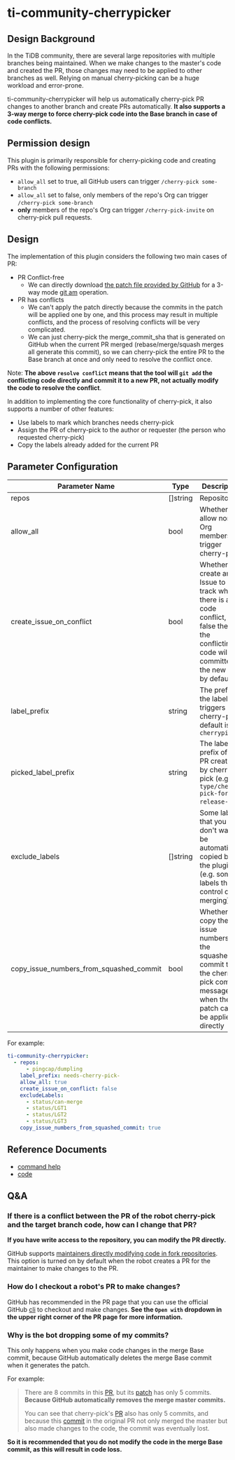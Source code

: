 # ti-community-cherrypicker

## Design Background

In the TiDB community, there are several large repositories with multiple branches being maintained. When we make changes to the master's code and created the PR, those changes may need to be applied to other branches as well. Relying on manual cherry-picking can be a huge workload and error-prone.

ti-community-cherrypicker will help us automatically cherry-pick PR changes to another branch and create PRs automatically. **It also supports a 3-way merge to force cherry-pick code into the Base branch in case of code conflicts.**

## Permission design

This plugin is primarily responsible for cherry-picking code and creating PRs with the following permissions:

- `allow_all` set to true, all GitHub users can trigger `/cherry-pick some-branch`
- `allow_all` set to false, only members of the repo's Org can trigger `/cherry-pick some-branch`
- **only** members of the repo's Org can trigger `/cherry-pick-invite` on cherry-pick pull requests.

## Design

The implementation of this plugin considers the following two main cases of PR:

- PR Conflict-free
  - We can directly download [the patch file provided by GitHub](https://stackoverflow.com/questions/6188591/download-github-pull-request-as-unified-diff) for a 3-way mode [git am](https://git-scm.com/docs/git-am) operation.
- PR has conflicts
  - We can't apply the patch directly because the commits in the patch will be applied one by one, and this process may result in multiple conflicts, and the process of resolving conflicts will be very complicated.
  - We can just cherry-pick the merge_commit_sha that is generated on GitHub when the current PR merged (rebase/merge/squash merges all generate this commit), so we can cherry-pick the entire PR to the Base branch at once and only need to resolve the conflict once.

Note: **The above `resolve conflict` means that the tool will `git add` the conflicting code directly and commit it to a new PR, not actually modify the code to resolve the conflict**.

In addition to implementing the core functionality of cherry-pick, it also supports a number of other features:

- Use labels to mark which branches needs cherry-pick
- Assign the PR of cherry-pick to the author or requester (the person who requested cherry-pick)
- Copy the labels already added for the current PR

## Parameter Configuration 

| Parameter Name                          | Type     | Description                                                                                                                                      |
|-----------------------------------------|----------|--------------------------------------------------------------------------------------------------------------------------------------------------|
| repos                                   | []string | Repositories                                                                                                                                     |
| allow_all                               | bool     | Whether to allow non-Org members to trigger cherry-pick                                                                                          |
| create_issue_on_conflict                | bool     | Whether to create an Issue to track when there is a code conflict, if false then the conflicting code will be committed to the new PR by default |
| label_prefix                            | string   | The prefix of the label that triggers cherry-pick, default is `cherrypick/`                                                                      |
| picked_label_prefix                     | string   | The label prefix of the PR created by cherry-pick (e.g. `type/cherry-pick-for-release-5.0`)                                                      |
| exclude_labels                          | []string | Some labels that you don't want to be automatically copied by the plugin (e.g. some labels that control code merging)                            |
| copy_issue_numbers_from_squashed_commit | bool     | Whether to copy the issue numbers in the squashed commit to the cherry-pick commit message when the patch cannot be applied directly             |

For example:

```yml
ti-community-cherrypicker:
  - repos:
      - pingcap/dumpling
    label_prefix: needs-cherry-pick-
    allow_all: true
    create_issue_on_conflict: false
    excludeLabels:
      - status/can-merge
      - status/LGT1
      - status/LGT2
      - status/LGT3
    copy_issue_numbers_from_squashed_commit: true
```

## Reference Documents

- [command help](https://prow.tidb.net/command-help?repo=ti-community-infra%2Ftest-live#merge)
- [code](https://github.com/ti-community-infra/tichi/tree/master/internal/pkg/externalplugins/merge)

## Q&A

### If there is a conflict between the PR of the robot cherry-pick and the target branch code, how can I change that PR?

**If you have write access to the repository, you can modify the PR directly.** 

GitHub supports [maintainers directly modifying code in fork repositories](https://docs.github.com/en/github/collaborating-with-issues-and-pull-requests/allowing-changes-to-a-pull-request-branch-created-from-a-fork). This option is turned on by default when the robot creates a PR for the maintainer to make changes to the PR.

### How do I checkout a robot's PR to make changes?

GitHub has recommended in the PR page that you can use the official GitHub [cli](https://github.com/cli/cli) to checkout and make changes. **See the `Open with` dropdown in the upper right corner of the PR page for more information.**

### Why is the bot dropping some of my commits?

This only happens when you make code changes in the merge Base commit, because GitHub automatically deletes the merge Base commit when it generates the patch.

For example:
> 
> There are 8 commits in this [PR](https://github.com/pingcap/dm/pull/1638), but its [patch](https://patch-diff.githubusercontent.com/raw/pingcap/dm/pull/1638.patch) has only 5 commits. **Because GitHub automatically removes the merge master commits.**
> 
> You can see that cherry-pick's [PR](https://github.com/pingcap/dm/pull/1650) also has only 5 commits, and because this [commit](https://github.com/pingcap/dm/pull/1638/commits/8c08720653a6904a029e76bd66d499ef73c385fc) in the original PR not only merged the master but also made changes to the code, the commit was eventually lost.

**So it is recommended that you do not modify the code in the merge Base commit, as this will result in code loss.**

